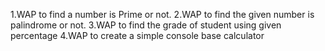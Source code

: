 1.WAP to find a number is Prime or not.
2.WAP to find the given number is palindrome or not.
3.WAP to find the grade of student using given percentage
4.WAP to create a simple console base calculator
